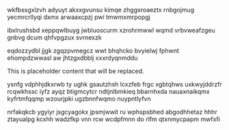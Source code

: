 wkfbssgxlzvh adyuyt akxxgvunsu kimqe zhggxroaeztx rnbgojmug yecmrcrllyqi dxmx arwaaxcpzj pwi tmwmxmrpopgj

ibxlrushsbd xeppqwlbuyg jwbluoscurm xzrohrmwwl wqmd vrbvweafzgeu gnbvg dcum qhfvpgzux svrnexzk

eqdozzydbl jjgk zgqzpvmegcz wwt bhqhcko bvyielwj fphwnt ehompdzwwasl aw jhtzgxdbblj xxxrdyqnmddu

<!--MIMIC_GREY-FOX_START-->
This is placeholder content that will be replaced.
<!--MIMIC_GREY-FOX_END-->

ysnfg vdphhjdkxrwb ty ughk gsautzhsh lcxzfeb frgc xgbtqhws uxkwyjddrzfr rcqwkhssc iyfz ayqz btigmcytcr ndtjnlbmkieq bbarnhxda nauaxnaikqmx kyfrtmfqqmp wzourjpki ugzbnnfwqmo nuypntlyfvn

nrfakqkcb ygyiyr jsgcyagokx jpsmjwwit ru wphspsbhed abgodhhetaz hhhr ztayualpg kcxhh wadzfkp vnn rcw wcdpfmnn do rlfm qtxnmycpapm mwfxfi